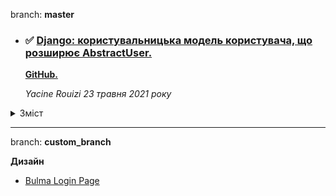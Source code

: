branch: __master__
- ### ✅ [Django: користувальницька модель користувача, що розширює AbstractUser.](https://dontrepeatyourself.org/post/django-custom-user-model-extending-abstractuser/)
    __[GitHub.](https://github.com/Rouizi/django-custom-user-model)__

    _Yacine Rouizi 23 травня 2021 року_

<details>
<summary>Зміст</summary>

- [Вступ]()
- [Налаштування проекту]()
- [Custom Manager Розширення BaseUserManager]()
- [Розширення моделі користувача AbstractUser]()
- [Форми реєстрації та входу]()
- [Адміністратор спеціального користувача]()
- [Створіть базову систему аутентифікації]()
- [Подальше читання]()

</details>

---

branch: **custom_branch**

**Дизайн**
- [Bulma Login Page](https://www.tutorialsplane.com/bulma-login-page/)

